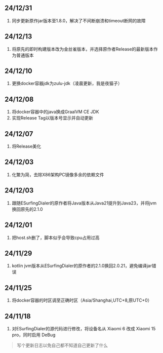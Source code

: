 ## 24/12/31

1. 同步更新原作jar版本至1.8.0，解决了不间断崩溃和timeout断网的故障

## 24/12/13

1. 将原先的即时构建版本改为金丝雀版本，并选择原作者Release的最新版本作为普通版本

## 24/12/10

1. 更换docker容器jdk为zulu-jdk（凌晨更新，我是夜猫子）

## 24/12/08

1. 将docker容器中的java换成GraalVM CE JDK
2. 实现Release Tag以版本号显示并自动更新

## 24/12/07

1. 将Release美化

## 24/12/03

1. 化繁为简，去除X86架构PC镜像多余的依赖文件

## 24/12/03

1. 跟随ESurfingDialer的原作者将Java版本从Java21提升到Java23，并将jvm换回原先的2.1.0

## 24/12/01

1. 把host.sh删了，脚本似乎会导致cpu占用过高

## 24/11/29

1. kotlin jvm版本从ESurfingDialer的原作者的2.1.0换回2.0.21，避免编译jar错误

## 24/11/25

1. 将docker容器的时区调至正确时区（Asia/Shanghai,UTC+8,原UTC+0）

## 24/11/18

1. 对ESurfingDialer的源代码进行修改，将设备名从 Xiaomi 6 改成 Xiaomi 15 pro，同时启用 DeBug

>写个更新日志以免自己都不知道自己更新了什么
